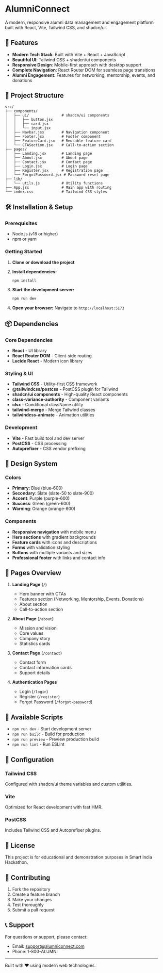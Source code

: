 # AlumniConnect

A modern, responsive alumni data management and engagement platform built with React, Vite, Tailwind CSS, and shadcn/ui.

## 🚀 Features

- **Modern Tech Stack**: Built with Vite + React + JavaScript
- **Beautiful UI**: Tailwind CSS + shadcn/ui components
- **Responsive Design**: Mobile-first approach with desktop support
- **Complete Navigation**: React Router DOM for seamless page transitions
- **Alumni Engagement**: Features for networking, mentorship, events, and donations

## 📁 Project Structure

```
src/
├── components/
│   ├── ui/               # shadcn/ui components
│   │   ├── button.jsx
│   │   ├── card.jsx
│   │   └── input.jsx
│   ├── Navbar.jsx        # Navigation component
│   ├── Footer.jsx        # Footer component
│   ├── FeatureCard.jsx   # Reusable feature card
│   └── CTASection.jsx    # Call-to-action section
├── pages/
│   ├── Landing.jsx       # Landing page
│   ├── About.jsx         # About page
│   ├── Contact.jsx       # Contact page
│   ├── Login.jsx         # Login page
│   ├── Register.jsx      # Registration page
│   └── ForgotPassword.jsx # Password reset page
├── lib/
│   └── utils.js          # Utility functions
├── App.jsx               # Main app with routing
└── index.css             # Tailwind CSS styles
```

## 🛠 Installation & Setup

### Prerequisites

- Node.js (v18 or higher)
- npm or yarn

### Getting Started

1. **Clone or download the project**

2. **Install dependencies:**
   ```bash
   npm install
   ```

3. **Start the development server:**
   ```bash
   npm run dev
   ```

4. **Open your browser:**
   Navigate to `http://localhost:5173`

## 📦 Dependencies

### Core Dependencies
- **React** - UI library
- **React Router DOM** - Client-side routing
- **Lucide React** - Modern icon library

### Styling & UI
- **Tailwind CSS** - Utility-first CSS framework
- **@tailwindcss/postcss** - PostCSS plugin for Tailwind
- **shadcn/ui components** - High-quality React components
- **class-variance-authority** - Component variants
- **clsx** - Conditional className utility
- **tailwind-merge** - Merge Tailwind classes
- **tailwindcss-animate** - Animation utilities

### Development
- **Vite** - Fast build tool and dev server
- **PostCSS** - CSS processing
- **Autoprefixer** - CSS vendor prefixing

## 🎨 Design System

### Colors
- **Primary**: Blue (blue-600)
- **Secondary**: Slate (slate-50 to slate-900)
- **Accent**: Purple (purple-600)
- **Success**: Green (green-600)
- **Warning**: Orange (orange-600)

### Components
- **Responsive navigation** with mobile menu
- **Hero sections** with gradient backgrounds
- **Feature cards** with icons and descriptions
- **Forms** with validation styling
- **Buttons** with multiple variants and sizes
- **Professional footer** with links and contact info

## 📱 Pages Overview

1. **Landing Page** (`/`)
   - Hero banner with CTAs
   - Features section (Networking, Mentorship, Events, Donations)
   - About section
   - Call-to-action section

2. **About Page** (`/about`)
   - Mission and vision
   - Core values
   - Company story
   - Statistics cards

3. **Contact Page** (`/contact`)
   - Contact form
   - Contact information cards
   - Support details

4. **Authentication Pages**
   - Login (`/login`)
   - Register (`/register`)
   - Forgot Password (`/forgot-password`)

## 🚀 Available Scripts

- `npm run dev` - Start development server
- `npm run build` - Build for production
- `npm run preview` - Preview production build
- `npm run lint` - Run ESLint

## 🔧 Configuration

### Tailwind CSS
Configured with shadcn/ui theme variables and custom utilities.

### Vite
Optimized for React development with fast HMR.

### PostCSS
Includes Tailwind CSS and Autoprefixer plugins.

## 📄 License

This project is for educational and demonstration purposes in Smart India Hackathon.

## 🤝 Contributing

1. Fork the repository
2. Create a feature branch
3. Make your changes
4. Test thoroughly
5. Submit a pull request

## 📞 Support

For questions or support, please contact:
- Email: support@alumniconnect.com
- Phone: 1-800-ALUMNI

---

Built with ❤️ using modern web technologies.
